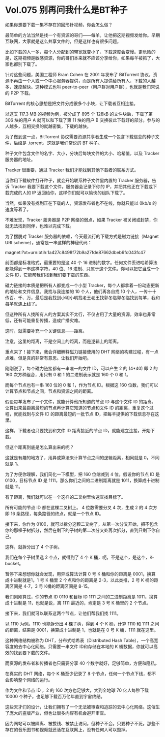 # Vol.075 别再问我什么是BT种子

如果你想要下载一集不存在的回形针视频，你会怎么做？

最简单的方法当然是找一个有资源的哥们——每羊，让他把这期视频发给你。早期互联网，大家就是这么共享文件的，但是这样也有很多问题。

比如下载的人一多，每个人分配到的带宽就变小了，下载速度会变慢。更危险的是，这期视频是敏感资源，你的哥们本来就不应该分享给你，如果每羊被抓了，大家也都别下载了。

针对这些问题，美国工程师 Bram Cohen 在 2001 年发布了 BitTorrent 协议，资源不再由一个人或一个中心服务器提供，而是所有人提供给所有人，下载的人越多，速度越快。这种模式也叫 peer-to-peer（用户群对用户群），也就是我们常说的 P2P 下载。

BitTorrent 的核心思想是把文件分成很多个小块，让下载者互相连接。

以这支 117.3 MB 的视频为例，被分成了 895 个 128kB 的文件块后，下载了第 306 块的用户 A 就可以和下载了第 11 块的用户 B 交换彼此下载好的部分。参与的人越多，互相交换的就越密集，下载的越快。

为了做到这一点，BitTorrent 协议需要资源共享者生成一个包含下载信息的种子文件，后缀是 .torrent，这就是我们常说的 BT 种子。

种子文件包含文件的名字、大小，分块后每块文件的大小、哈希值，以及 Tracker 服务器的地址。

Tracker 很重要，通过 Tracker 我们才能找到其他下载者的联系方式。

当你用下载软件打开种子，就会开始联系种子文件里内置的 Tracker 服务器，告诉 Tracker 我要下载这个文件，服务器会记录下你的 IP，并把其他正在下载或下载完成的人的 IP 返回给你，这样你们就可以愉快的组队下载了。

当然，如果没有找到正在下载的人，资源发布者也不在线，你就只能以 0kb/s 的速度等着了。

不难发现，Tracker 服务器是 P2P 网络的弱点，如果 Tracker 被关闭或封禁，你就无法找到同伴，也难以完成下载。

为了摆脱对 Tracker 服务器的依赖，今天最流行的下载方式是磁力链接（Magnet URI scheme），通常是一串这样的神秘代码：

magnet:?xt=urn:btih:1a427c8498f72b9a27fde87662dbeb6fc043fc47

前面都是标准格式，最重要的是这 40 个 16 进制的数字。任何文件丢进哈希算法都能得到一串这样字符，40 位、16 进制、只属于这个文件。你可以把它当成一个文件 ID，它能帮我们找到我们要下载的东西。

磁力链接的本质是把所有人都变成一个小型 Tracker，每个人都拿着一份动态更新的地址和文件信息。我找与我连接的 10 个人，他们再各自找 10 个人，一传十十传百、千、万，最后是我找到小明小明找老王老王找郭冬临郭冬临找到每羊，我和每羊就连上线了。

但这种所有人找所有人的方案其实不太行，不仅占用了大量的资源，效率也非常低，还有可能重复传播，造成广播灾难。

这时，就需要补充一个关键信息——距离。

注意，这里的距离，不是空间上的距离，而是逻辑上的距离。

重点来了！接下来，我会详细解释磁力链接使用的 DHT 网络的构建过程，有一点点难，但是真的非常有意思。让我们开始吧。

刚刚说了，每个磁力链接都有一串唯一的文件 ID，可以产生 2 的 (4*40) 即 2 的 160 次方种组合，用只有 0 和 1 的二进制表示就是 160 个 0 和 1。

而每个节点也有一串 160 位的 0 和 1，作为节点 ID。根据这 160 位数，我们可以计算节点和节点之间，节点和资源之间的距离。

假设每羊发布了一个文件，就能计算他所知道的节点 ID 与这个文件 ID 的距离，让算出来最距离最短的节点再计算它知道的节点和文件 ID 的距离，重复这个过程，就能找到与文件 ID 的距离最短的一批节点 ID，把每羊提供的下载信息存在这里。

这样，下载者也只要找到和文件 ID 距离接近的节点 ID，就能建立连接，开始下载。

但这个距离到底是怎么算出来的呢？

这就是有趣的地方了，用异或算法来计算节点之间的逻辑距离，相同就是 0，不同就是 1。

为了方便你理解，我们简化一下模型，把 160 位缩减到 4 位。假设你的节点 ID 是 0100，目标节点 ID 是 1111，那么你们之间的二进制距离就是 1011，换算成十进制就是 11。

有了距离，我们就可以在一个这样的二叉树里快速查找目标了。

所有可能的节点 ID 都在这棵二叉树上。 4 位数需要分叉 4 次，生成 2 的 4 次方即 16 条路径，每条路径的终点，就是一个节点 ID。

接下来，你作为 0100，就可以拆分这颗二叉树了，从第一次分叉开始，把不包含你的那棵子树拆分，然后在剩下的子树的第二次分叉处再次拆分，直到只剩下你自己。

这样，就拆分出了 4 个子树。

我们在每个子树里选 2 个点，就得到了 4 个 K 桶，呃，不是这个，是这个，K-bucket。

暂停下来想想你就会发现，用异或算法计算 0 号 K 桶和你的距离是 0001，换算成十进制就是1，1 号 K 桶里 2 个点和你的距离是 2-3，以此类推，2 号 K 桶的距离区间是 4-7，3 号 K桶的距离区间是 8-15。

我们刚刚算过，你的节点 ID 0110 和目标 ID 1111 之间的二进制距离是 1011，换算成十进制是 11，也就是说，离 1111 最近的，肯定是 3 号 K 桶里的 2 个节点。

接下来，我们就可以联系这两个节点，让他们帮我们找 1111。

以 1110 为例。1110 也能拆分出 4 棵子树，得到 4 个 K 桶，计算 1110 和 1111 之间的距离，结果是 0001，换算成十进制是 1，也就是在 0 号 K 桶，1111 就在这里。

这种网络结构被称为 DHT，分布式哈希表（Distributed Hash Table），一个高宽容度的去中心化网络。只需要一串文件 ID和存储在本地的 K 桶数据，你就可以高效的找到要下载的文件。

而资源的发布者和传播者也只需要分享 40 个数字就好，足够简单，方便和隐私。

在真实的 DHT 网络，每个 K 桶至少记录了 8 个节点，任何一个节点下线，都不会影响整个网络的运行。

作为文件和节点 ID ，2 的 160 次方也足够大，大到全地球 70 亿人每秒下载 10000 个种子，也足够下载百万亿年直到宇宙终结。

这些天才们的设计，让我们拥有了一个无法被审查和追踪的去中心化网络。这催生了庞大的盗版产业，但也让很多内容有机会避开审查。

因为网站可以被隔离、被拔线、被禁止访问，但种子不会。只要种子不死，那些不存在的音乐图书和视频就还活在互联网上，没有任何人可以毁掉。
